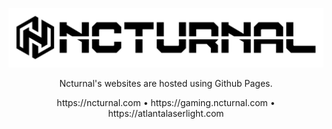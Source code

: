 <p align="center">
<img src="https://github.com/ncturnal/cdn/blob/main/logos/banners/logo-text-light-64px.png?raw=true">
</p>

<p align="center">Ncturnal's websites are hosted using Github Pages.</p>
<p align="center">
https://ncturnal.com &bull;
https://gaming.ncturnal.com &bull;
https://atlantalaserlight.com
</p>
